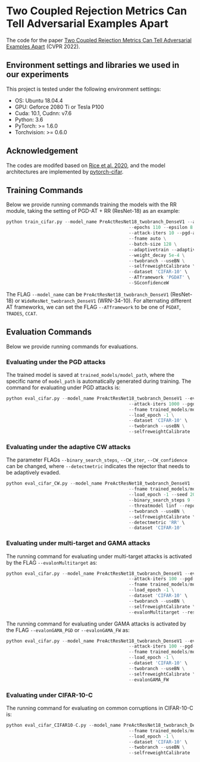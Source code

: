 # Two Coupled Rejection Metrics Can Tell Adversarial Examples Apart

The code for the paper [Two Coupled Rejection Metrics Can Tell Adversarial Examples Apart](https://arxiv.org/abs/2105.14785) (CVPR 2022).

## Environment settings and libraries we used in our experiments

This project is tested under the following environment settings:
- OS: Ubuntu 18.04.4
- GPU: Geforce 2080 Ti or Tesla P100
- Cuda: 10.1, Cudnn: v7.6
- Python: 3.6
- PyTorch: >= 1.6.0
- Torchvision: >= 0.6.0

## Acknowledgement
The codes are modifed based on [Rice et al. 2020](https://github.com/locuslab/robust_overfitting), and the model architectures are implemented by [pytorch-cifar](https://github.com/kuangliu/pytorch-cifar).

## Training Commands
Below we provide running commands training the models with the RR module, taking the setting of PGD-AT + RR (ResNet-18) as an example:
```python
python train_cifar.py --model_name PreActResNet18_twobranch_DenseV1 --attack pgd --lr-schedule piecewise \
                                              --epochs 110 --epsilon 8 \
                                              --attack-iters 10 --pgd-alpha 2 \
                                              --fname auto \
                                              --batch-size 128 \
                                              --adaptivetrain --adaptivetrainlambda 1.0 \
                                              --weight_decay 5e-4 \
                                              --twobranch --useBN \
                                              --selfreweightCalibrate \
                                              --dataset 'CIFAR-10' \
                                              --ATframework 'PGDAT' \
                                              --SGconfidenceW
```
The FLAG `--model_name` can be `PreActResNet18_twobranch_DenseV1` (ResNet-18) or `WideResNet_twobranch_DenseV1` (WRN-34-10). For alternating different AT frameworks, we can set the FLAG `--ATframework` to be one of `PGDAT`, `TRADES`, `CCAT`.


## Evaluation Commands
Below we provide running commands for evaluations.

### Evaluating under the PGD attacks
The trained model is saved at `trained_models/model_path`, where the specific name of `model_path` is automatically generated during training. The command for evaluating under PGD attacks is:
```python
python eval_cifar.py --model_name PreActResNet18_twobranch_DenseV1 --evalset test --norm l_inf --epsilon 8 \
                                              --attack-iters 1000 --pgd-alpha 2 \
                                              --fname trained_models/model_path \
                                              --load_epoch -1 \
                                              --dataset 'CIFAR-10' \
                                              --twobranch --useBN \
                                              --selfreweightCalibrate

```


### Evaluating under the adaptive CW attacks
The parameter FLAGs `--binary_search_steps`, `--CW_iter`, `--CW_confidence` can be changed, where `--detectmetric` indicates the rejector that needs to be adaptively evaded.
```python
python eval_cifar_CW.py --model_name PreActResNet18_twobranch_DenseV1 --evalset adaptiveCWtest \
                                              --fname trained_models/model_path \
                                              --load_epoch -1 --seed 2020 \
                                              --binary_search_steps 9 --CW_iter 100 --CW_confidence 0 \
                                              --threatmodel linf --reportmodel linf \
                                              --twobranch --useBN \
                                              --selfreweightCalibrate \
                                              --detectmetric 'RR' \
                                              --dataset 'CIFAR-10'
```

### Evaluating under multi-target and GAMA attacks
The running command for evaluating under multi-target attacks is activated by the FLAG `--evalonMultitarget` as:
```python
python eval_cifar.py --model_name PreActResNet18_twobranch_DenseV1 --evalset test --norm l_inf --epsilon 8 \
                                              --attack-iters 100 --pgd-alpha 2 \
                                              --fname trained_models/model_path \
                                              --load_epoch -1 \
                                              --dataset 'CIFAR-10' \
                                              --twobranch --useBN \
                                              --selfreweightCalibrate \
                                              --evalonMultitarget --restarts 1

```

The running command for evaluating under GAMA attacks is activated by the FLAG `--evalonGAMA_PGD` or `--evalonGAMA_FW` as:
```python
python eval_cifar.py --model_name PreActResNet18_twobranch_DenseV1 --evalset test --norm l_inf --epsilon 8 \
                                              --attack-iters 100 --pgd-alpha 2 \
                                              --fname trained_models/model_path \
                                              --load_epoch -1 \
                                              --dataset 'CIFAR-10' \
                                              --twobranch --useBN \
                                              --selfreweightCalibrate \
                                              --evalonGAMA_FW

```

### Evaluating under CIFAR-10-C
The running command for evaluating on common corruptions in CIFAR-10-C is:
```python
python eval_cifar_CIFAR10-C.py --model_name PreActResNet18_twobranch_DenseV1 \
                                              --fname trained_models/model_path \
                                              --load_epoch -1 \
                                              --dataset 'CIFAR-10' \
                                              --twobranch --useBN \
                                              --selfreweightCalibrate

```
